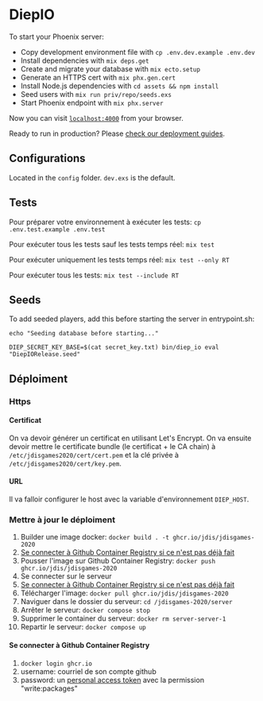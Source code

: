 # DiepIO

To start your Phoenix server:

- Copy development environment file with `cp .env.dev.example .env.dev`
- Install dependencies with `mix deps.get`
- Create and migrate your database with `mix ecto.setup`
- Generate an HTTPS cert with `mix phx.gen.cert`
- Install Node.js dependencies with `cd assets && npm install`
- Seed users with `mix run priv/repo/seeds.exs`
- Start Phoenix endpoint with `mix phx.server`

Now you can visit [`localhost:4000`](http://localhost:4000) from your browser.

Ready to run in production? Please [check our deployment guides](https://hexdocs.pm/phoenix/deployment.html).

## Configurations

Located in the `config` folder. `dev.exs` is the default.

## Tests

Pour préparer votre environnement à exécuter les tests: `cp .env.test.example .env.test`

Pour exécuter tous les tests sauf les tests temps réel: `mix test`

Pour exécuter uniquement les tests temps réel: `mix test --only RT`

Pour exécuter tous les tests: `mix test --include RT`

## Seeds
To add seeded players, add this before starting the server in entrypoint.sh:

```
echo "Seeding database before starting..."

DIEP_SECRET_KEY_BASE=$(cat secret_key.txt) bin/diep_io eval "DiepIORelease.seed"
```

## Déploiment

### Https

#### Certificat

On va devoir générer un certificat en utilisant Let's Encrypt. On va ensuite devoir mettre le certificate bundle (le certificat + le CA chain) à `/etc/jdisgames2020/cert/cert.pem` et la clé privée à `/etc/jdisgames2020/cert/key.pem`.

#### URL

Il va falloir configurer le host avec la variable d'environnement `DIEP_HOST`.

### Mettre à jour le déploiment

1. Builder une image docker: `docker build . -t ghcr.io/jdis/jdisgames-2020`
1. [Se connecter à Github Container Registry si ce n'est pas déjà fait](#se-connecter-à-github-container-registry)
1. Pousser l'image sur Github Container Registry: `docker push ghcr.io/jdis/jdisgames-2020`
1. Se connecter sur le serveur
1. [Se connecter à Github Container Registry si ce n'est pas déjà fait](#se-connecter-à-github-container-registry)
1. Télécharger l'image: `docker pull ghcr.io/jdis/jdisgames-2020`
1. Naviguer dans le dossier du serveur: `cd /jdisgames-2020/server`
1. Arrêter le serveur: `docker compose stop`
1. Supprimer le container du serveur: `docker rm server-server-1`
1. Repartir le serveur: `docker compose up`

#### Se connecter à Github Container Registry

1. `docker login ghcr.io`
1. username: courriel de son compte github
1. password: un [personal access token](https://docs.github.com/en/authentication/keeping-your-account-and-data-secure/creating-a-personal-access-token) avec la permission "write:packages"
